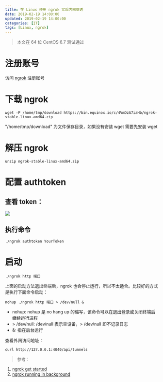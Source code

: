 ```yaml
---
title: 在 Linux 使用 ngrok 实现内网穿透
date: 2019-02-19 14:00:00
updated: 2019-02-19 14:00:00
categories: [IT]
tags: [Linux, ngrok]
---
```


> 本文在 64 位 CentOS 6.7 测试通过

# 注册账号

访问 [ngrok](https://ngrok.com/) 注册账号

# 下载 ngrok

```
wget -P /home/tmp/download https://bin.equinox.io/c/4VmDzA7iaHb/ngrok-stable-linux-amd64.zip
```

"/home/tmp/download" 为文件保存目录，如果没有安装 wget 需要先安装 wget

# 解压 ngrok

```
unzip ngrok-stable-linux-amd64.zip
```

# 配置 authtoken

## 查看 token：

![](https://victorblog.nos-eastchina1.126.net/2017/authtoken.png)

## 执行命令

```
./ngrok authtoken YourToken
```

# 启动

```
./ngrok http 端口
```

上面的启动方法退出终端后，ngrok 也会停止运行，所以不太适合。比较好的方式是执行下面命令启动：

```
nohup ./ngrok http 端口 > /dev/null &
```
+ nohup: nohup 是 no hang up 的缩写，该命令可以在退出登录或关闭终端后继续运行进程
+ \> /dev/null: /dev/null 表示空设备，> /dev/null 即不记录日志
+ &: 指在后台运行

查看外网访问地址：

```
curl http://127.0.0.1:4040/api/tunnels
```


> 参考：

1. [ngrok get started](https://dashboard.ngrok.com/get-started)
1. [ngrok running in background](https://stackoverflow.com/questions/27162552/ngrok-running-in-background)